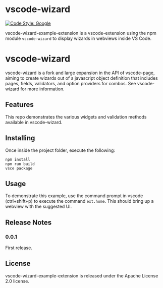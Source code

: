 # vscode-wizard

[![Code Style: Google](https://img.shields.io/badge/code%20style-google-blueviolet.svg)](https://github.com/google/gts)

vscode-wizard-example-extension is a vscode-extension using the npm module `vscode-wizard` to display wizards in webviews inside VS Code. 

# vscode-wizard

vscode-wizard is a fork and large expansion in the API of vscode-page, aiming to create wizards out of a javascript object definition that includes pages, fields, validators, and option providers for combos. See vscode-wizard for more information. 

## Features

This repo demonstrates the various widgets and validation methods available in vscode-wizard. 

## Installing

Once inside the project folder, execute the following:

```shell
npm install
npm run build
vsce package
```

## Usage

To demonstrate this example, use the command prompt in vscode (ctrl+shift+p) to execute the command `ext.home`. This should bring up a webview with the suggested UI. 


## Release Notes

### 0.0.1

First release.

## License

vscode-wizard-example-extension is released under the Apache License 2.0 license.
